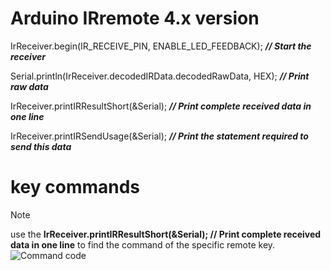 # Arduino IRremote 4.x version

IrReceiver.begin(IR_RECEIVE_PIN, ENABLE_LED_FEEDBACK); **_// Start the receiver_**

Serial.println(IrReceiver.decodedIRData.decodedRawData, HEX); **_// Print raw data_**

IrReceiver.printIRResultShort(&Serial); **_// Print complete received data in one line_**

IrReceiver.printIRSendUsage(&Serial);  **_// Print the statement required to send this data_**

# key commands
> [!NOTE]
> use the **IrReceiver.printIRResultShort(&Serial); // Print complete received data in one line** to find the command of the specific remote key.
![Command code]()
